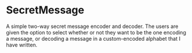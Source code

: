 # SecretMessage
A simple two-way secret message encoder and decoder. The users are given the option to select whether or not they want to be the one encoding a message, or decoding a message in a custom-encoded alphabet that I have written.

